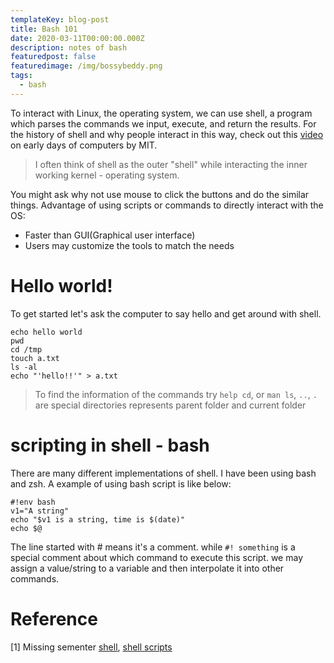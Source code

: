 ```yaml
---
templateKey: blog-post
title: Bash 101
date: 2020-03-11T00:00:00.000Z
description: notes of bash 
featuredpost: false
featuredimage: /img/bossybeddy.png
tags:
  - bash
---
```

To interact with Linux, the operating system, we can use shell, a program which parses the commands we input, execute, and return the results. For the history of shell and why people interact in this way, check out this [video](https://youtu.be/Q07PhW5sCEk) on early days of computers by MIT.

> I often think of shell as the outer "shell" while interacting the inner working kernel - operating system.

You might ask why not use mouse to click the buttons and do the similar things. Advantage of using scripts or commands to directly interact with the OS:
* Faster than GUI(Graphical user interface)
* Users may customize the tools to match the needs

# Hello world!
To get started let's ask the computer to say hello and get around with shell.
```
echo hello world
pwd
cd /tmp
touch a.txt
ls -al
echo "'hello!!'" > a.txt
```
> To find the information of the commands try `help cd`, or `man ls`, `..`, `.` are special directories represents parent folder and current folder

# scripting in shell - bash
There are many different implementations of shell. I have been using bash and zsh. A example of using bash script is like below:

```
#!env bash
v1="A string"
echo "$v1 is a string, time is $(date)"
echo $@
```
The line started with # means it's a comment. while `#! something` is a special comment about which command to execute this script. we may assign a value/string to a variable and then interpolate it into other commands.

# Reference
[1] Missing sementer [shell](https://missing.csail.mit.edu/2020/course-shell/), [shell
scripts](https://missing.csail.mit.edu/2020/shell-tools/)
